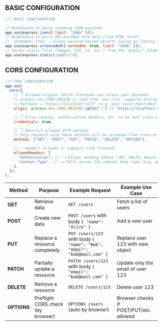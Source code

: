 ## BASIC CONFIGURATION

```js
//? BASIC CONFIGURATION

// Middleware to parse incoming JSON payloads
app.use(express.json({ limit: "16kb" }));
// Middleware to parse URL-encoded form data (from HTML forms)
// `extended: true` → allows parsing nested objects (using qs library instead of querystring)
app.use(express.urlencoded({ extended: true, limit: "16kb" }));
// Serves static files (images, CSS, JS, etc.) from the "public" folder
app.use(express.static("public"));
```

## CORS CONFIGURATION

```js
//? CORS CONFIGURATION
app.use(
  cors({
    // 👇 Allowed origins (which frontends can access your backend)
    // process.env.CORS_ORIGIN is read from .env file, supports multiple origins split by ","
    // Fallback = "https://localhost:5173" (e.g. your local React/Next app)
    origin: process.env.CORS_ORIGIN?.split(",") || "https://localhost:5173",

    // 👇 Allow cookies, authorization headers, etc. to be sent cross-origin
    credentials: true,

    // 👇 Restrict allowed HTTP methods
    // Only requests with these methods will be accepted from cross-origin
    methods: ["GET", "POST", "PUT", "PATCH", "DELETE", "OPTION"],

    // ✅ Headers allowed in requests from frontend
    allowedHeaders: [
      "Authorization", // 👈 Allows sending tokens (JWT, OAuth, Bearer token, etc.)
      "Content-Type", // 👈 Tells server the request body type (e.g. application/json, form-data)
    ],
  }),
);
```

| Method      | Purpose                           | Example Request                                                         | Example Use Case                        |
| ----------- | --------------------------------- | ----------------------------------------------------------------------- | --------------------------------------- |
| **GET**     | Retrieve data                     | `GET /users`                                                            | Fetch a list of users                   |
| **POST**    | Create new data                   | `POST /users` with body `{ "name": "Alice" }`                           | Add a new user                          |
| **PUT**     | Replace a resource completely     | `PUT /users/123` with body `{ "name": "Bob", "email": "bob@mail.com" }` | Replace user 123 with new object        |
| **PATCH**   | Partially update a resource       | `PATCH /users/123` with body `{ "email": "bob@mail.com" }`              | Update only the email of user 123       |
| **DELETE**  | Remove a resource                 | `DELETE /users/123`                                                     | Delete user 123                         |
| **OPTIONS** | Preflight CORS check (by browser) | `OPTIONS /users` (auto by browser)                                      | Browser checks if POST/PUT/etc. allowed |
